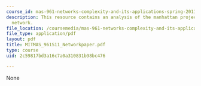 ```yaml
---
course_id: mas-961-networks-complexity-and-its-applications-spring-2011
description: This resource contains an analysis of the manhattan project scientific
  network.
file_location: /coursemedia/mas-961-networks-complexity-and-its-applications-spring-2011/2c59817bd3a16c7a0a310831b98bc476_MITMAS_961S11_Networkpaper.pdf
file_type: application/pdf
layout: pdf
title: MITMAS_961S11_Networkpaper.pdf
type: course
uid: 2c59817bd3a16c7a0a310831b98bc476

---
```

None